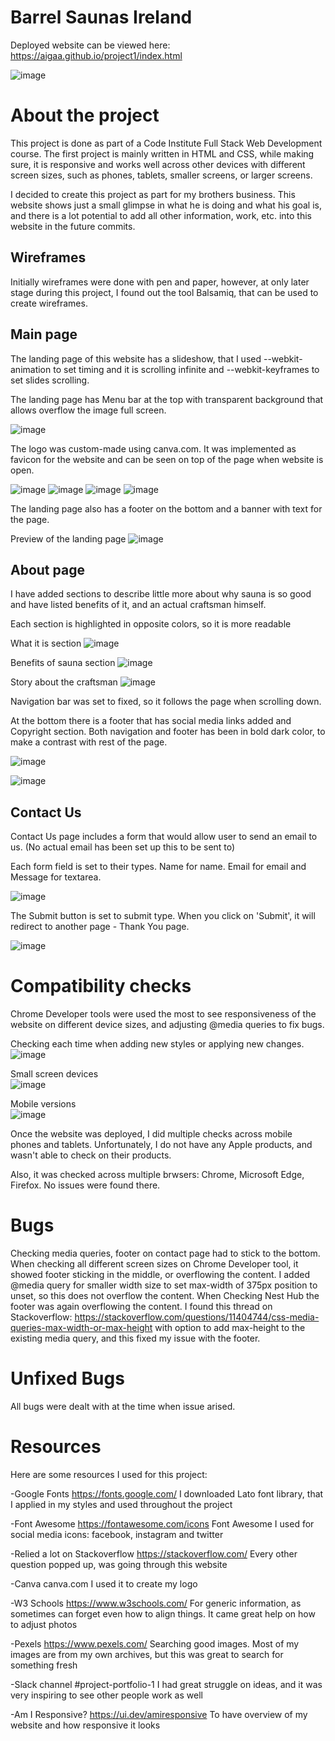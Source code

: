 # Barrel Saunas Ireland

Deployed website can be viewed here: https://aigaa.github.io/project1/index.html

![image](https://user-images.githubusercontent.com/25457379/216545090-f969a0a3-18e6-48c8-9818-9e1a3f1a25f8.png)

# About the project
This project is done as part of a Code Institute Full Stack Web Development course. The first project is mainly written in HTML and CSS, while making sure, it is responsive and works well across other devices with different screen sizes, such as phones, tablets, smaller screens, or larger screens. 

I decided to create this project as part for my brothers business. This website shows just a small glimpse in what he is doing and what his goal is, and there is a lot potential to add all other information, work, etc. into this website in the future commits. 

## Wireframes

Initially wireframes were done with pen and paper, however, at only later stage during this project, I found out the tool Balsamiq, that can be used to create
wireframes. 

## Main page

The landing page of this website has a slideshow, that I used --webkit-animation to set timing and it is scrolling infinite and --webkit-keyframes to set slides scrolling.

The landing page has Menu bar at the top with transparent background that allows overflow the image full screen. 

![image](https://user-images.githubusercontent.com/25457379/216511092-40446dd1-6b6b-4faf-b49d-466162125b85.png)

The logo was custom-made using canva.com. It was implemented as favicon for the website and can be seen on top of the page when website is open.

![image](https://user-images.githubusercontent.com/25457379/216511473-69a18f5b-32a3-4717-8bf8-c6b545d4e082.png)
![image](https://user-images.githubusercontent.com/25457379/216520631-b0bace51-2b99-4fa1-869d-7b17651a0060.png)
![image](https://user-images.githubusercontent.com/25457379/216520531-ed382667-7f89-4fc9-96c0-d8931acc7dc8.png)
![image](https://user-images.githubusercontent.com/25457379/216520300-71b3526e-9b8e-45c0-9f9e-02e1be35d83a.png)


The landing page also has a footer on the bottom and a banner with text for the page.

Preview of the landing page
![image](https://user-images.githubusercontent.com/25457379/216521116-f7b8ec41-f8be-404a-9bfa-07efc75cd168.png)

## About page

I have added sections to describe little more about why sauna is so good and have listed benefits of it, and an actual craftsman himself. 

Each section is highlighted in opposite colors, so it is more readable

What it is section
![image](https://user-images.githubusercontent.com/25457379/216518249-f2df4332-c0b0-4d29-868e-04fb15a903b3.png)

Benefits of sauna section
![image](https://user-images.githubusercontent.com/25457379/216518648-269a0f43-ef95-4402-8369-6f12524f256b.png)

Story about the craftsman
![image](https://user-images.githubusercontent.com/25457379/216518765-3bb2668a-5253-43b9-bbd4-009d25159f86.png)

Navigation bar was set to fixed, so it follows the page when scrolling down.

At the bottom there is a footer that has social media links added and Copyright section.
Both navigation and footer has been in bold dark color,  to make a contrast with rest of the page.

![image](https://user-images.githubusercontent.com/25457379/216519294-48afd910-5637-4a3a-8a58-669af82f87ca.png)

![image](https://user-images.githubusercontent.com/25457379/216519184-bafef3ce-cbdd-44d8-8cdb-e059a9ffa4b3.png)

## Contact Us

Contact Us page includes a form that would allow user to send an email to us. (No actual email has been set up this to be sent to)

Each form field is set to their types. Name for name. Email for email and Message for textarea.

![image](https://user-images.githubusercontent.com/25457379/216519857-c07051b0-4551-4b95-ae6f-1a98e18c1ab1.png)

The Submit button is set to submit type. When you click on 'Submit', it will redirect to another page - Thank You page. 

![image](https://user-images.githubusercontent.com/25457379/216520151-1486ede2-11e1-48e0-8b5c-c94c270a45cf.png)

# Compatibility checks

Chrome Developer tools were used the most to see responsiveness of the website on different device sizes, and adjusting @media queries to fix bugs.

Checking each time when adding new styles or applying new changes.
![image](https://user-images.githubusercontent.com/25457379/216524422-dd3264ba-4da5-4a5c-a8e7-29658ac1cf0d.png)

Small screen devices <br>
![image](https://user-images.githubusercontent.com/25457379/216524522-bec2853e-dab4-4e18-9ea8-b1f96d5c32ff.png)

Mobile versions <br>
![image](https://user-images.githubusercontent.com/25457379/216524893-fb08a150-146d-43d6-8244-d6063ed6f401.png)

Once the website was deployed, I did multiple checks across mobile phones and tablets. Unfortunately, I do not have any Apple products, and wasn't able to check
on their products.

Also, it was checked across multiple brwsers: Chrome, Microsoft Edge, Firefox. No issues were found there.

# Bugs

Checking media queries, footer on contact page had to stick to the bottom. When checking all 
different screen sizes on Chrome Developer tool, it showed footer sticking in the middle, or overflowing
the content. I added @media query for smaller width size to set max-width of 375px position to unset, so this
does not overflow the content. When Checking Nest Hub the footer was again overflowing the content. 
I found this thread on Stackoverflow: https://stackoverflow.com/questions/11404744/css-media-queries-max-width-or-max-height
with option to add max-height to the existing media query, and this fixed my issue with the footer. 

# Unfixed Bugs

All bugs were dealt with at the time when issue arised.

# Resources

Here are some resources I used for this project:

-Google Fonts https://fonts.google.com/ 
I downloaded Lato font library, that I applied in my styles and used throughout the project

-Font Awesome https://fontawesome.com/icons
Font Awesome I used for social media icons: facebook, instagram and twitter

-Relied a lot on Stackoverflow https://stackoverflow.com/
Every other question popped up, was going through this website

-Canva canva.com
I used it to create my logo

-W3 Schools https://www.w3schools.com/
For generic information, as sometimes can forget even how to align things. It came great help on how to adjust photos

-Pexels https://www.pexels.com/
Searching good images. Most of my images are from my own archives, but this was great to search for something fresh

-Slack channel #project-portfolio-1
I had great struggle on ideas, and it was very inspiring to see other people work as well

-Am I Responsive? https://ui.dev/amiresponsive
To have overview of my website and how responsive it looks
